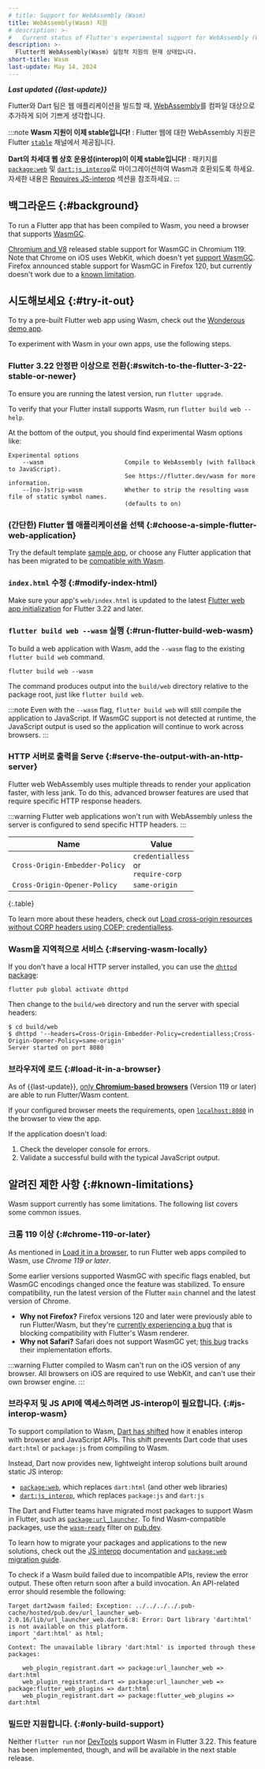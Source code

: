 ```yaml
---
# title: Support for WebAssembly (Wasm)
title: WebAssembly(Wasm) 지원
# description: >-
#   Current status of Flutter's experimental support for WebAssembly (Wasm).
description: >-
  Flutter의 WebAssembly(Wasm) 실험적 지원의 현재 상태입니다.
short-title: Wasm
last-update: May 14, 2024
---
```


**_Last updated {{last-update}}_**

Flutter와 Dart 팀은 웹 애플리케이션을 빌드할 때, 
[WebAssembly](https://webassembly.org/)를 컴파일 대상으로 추가하게 되어 기쁘게 생각합니다.

:::note
**Wasm 지원이 이제 stable입니다!**
: Flutter 웹에 대한 WebAssembly 지원은 Flutter [`stable`][] 채널에서 제공됩니다.

**Dart의 차세대 웹 상호 운용성(interop)이 이제 stable입니다!**
: 패키지를 [`package:web`][] 및 [`dart:js_interop`][]로 마이그레이션하여 Wasm과 호환되도록 하세요. 
  자세한 내용은 [Requires JS-interop](#js-interop-wasm) 섹션을 참조하세요.
:::

[`stable`]: {{site.github}}/flutter/flutter/blob/master/docs/releases/Flutter-build-release-channels.md#stable
[`package:web`]: {{site.pub-pkg}}/web
[`dart:js_interop`]: {{site.dart.api}}/{{site.dart.sdk.channel}}/dart-js_interop

## 백그라운드 {:#background}

To run a Flutter app that has been compiled to Wasm,
you need a browser that supports [WasmGC][].

[Chromium and V8][] released stable support for WasmGC in Chromium 119.
Note that Chrome on iOS uses WebKit, which doesn't yet [support WasmGC][].
Firefox announced stable support for WasmGC in Firefox 120,
but currently doesn't work due to a [known limitation](#known-limitations).

[WasmGC]: {{site.github}}/WebAssembly/gc/tree/main/proposals/gc
[Chromium and V8]: https://chromestatus.com/feature/6062715726462976
[support WasmGC]: https://bugs.webkit.org/show_bug.cgi?id=247394
[issue]: https://bugzilla.mozilla.org/show_bug.cgi?id=1788206

## 시도해보세요 {:#try-it-out}

To try a pre-built Flutter web app using Wasm, check out the
[Wonderous demo app](https://wonderous.app/web/).

To experiment with Wasm in your own apps, use the following steps.

### Flutter 3.22 안정판 이상으로 전환{:#switch-to-the-flutter-3-22-stable-or-newer}

To ensure you are running the latest version, run `flutter upgrade`.

To verify that your Flutter install supports Wasm,
run `flutter build web --help`.

At the bottom of the output, you should find experimental Wasm options like:

```console
Experimental options
    --wasm                       Compile to WebAssembly (with fallback to JavaScript).
                                 See https://flutter.dev/wasm for more information.
    --[no-]strip-wasm            Whether to strip the resulting wasm file of static symbol names.
                                 (defaults to on)
```

### (간단한) Flutter 웹 애플리케이션을 선택 {:#choose-a-simple-flutter-web-application}

Try the default template [sample app][],
or choose any Flutter application
that has been migrated to be
[compatible with Wasm](#js-interop-wasm).

[sample app]: /get-started/test-drive

### `index.html` 수정 {:#modify-index-html}

Make sure your app's `web/index.html` is updated to the latest
[Flutter web app initialization][] for Flutter 3.22 and later.

[Flutter web app initialization]: /platform-integration/web/initialization

### `flutter build web --wasm` 실행 {:#run-flutter-build-web-wasm}

To build a web application with Wasm, add the `--wasm` flag to
the existing `flutter build web` command.

```console
flutter build web --wasm
```

The command produces output into the `build/web` directory relative to the
package root, just like `flutter build web`.

:::note
Even with the `--wasm` flag, `flutter build web` will still compile the
application to JavaScript. If WasmGC support is not detected at runtime,
the JavaScript output is used so the application will continue to work across
browsers.
:::

### HTTP 서버로 출력을 Serve {:#serve-the-output-with-an-http-server}

Flutter web WebAssembly uses multiple threads to render your application
faster, with less jank. To do this, advanced browser features are used that
require specific HTTP response headers.

:::warning
Flutter web applications won't run with WebAssembly unless the server is
configured to send specific HTTP headers.
:::

| Name | Value |
|-|-|
| `Cross-Origin-Embedder-Policy` | `credentialless` <br> or <br> `require-corp` |
| `Cross-Origin-Opener-Policy` | `same-origin` |

{:.table}

To learn more about these headers, check out
[Load cross-origin resources without CORP headers using COEP: credentialless][coep].

[coep]: https://developer.chrome.com/blog/coep-credentialless-origin-trial

### Wasm을 지역적으로 서비스 {:#serving-wasm-locally}

If you don't have a local HTTP server installed, you can use
the [`dhttpd` package]({{site.pub-pkg}}/dhttpd):

```console
flutter pub global activate dhttpd
```

Then change to the `build/web` directory
and run the server with special headers:

```console
$ cd build/web
$ dhttpd '--headers=Cross-Origin-Embedder-Policy=credentialless;Cross-Origin-Opener-Policy=same-origin'
Server started on port 8080
```

### 브라우저에 로드 {:#load-it-in-a-browser}

As of {{last-update}},
[only **Chromium-based browsers**](#chrome-119-or-later)
(Version 119 or later) are able to run Flutter/Wasm content.

If your configured browser meets the requirements, open
[`localhost:8080`](http://localhost:8080) in the browser to view the app.

If the application doesn't load:

1. Check the developer console for errors.
1. Validate a successful build with the typical JavaScript output.

## 알려진 제한 사항 {:#known-limitations}

Wasm support currently has some limitations.
The following list covers some common issues.

### 크롬 119 이상 {:#chrome-119-or-later}

As mentioned in [Load it in a browser](#load-it-in-a-browser),
to run Flutter web apps compiled to Wasm,
use _Chrome 119 or later_.

Some earlier versions supported WasmGC with specific flags enabled,
but WasmGC encodings changed once the feature was stabilized.
To ensure compatibility, run the latest version of the Flutter `main` channel
and the latest version of Chrome.

- **Why not Firefox?**
  Firefox versions 120 and later were previously able to run Flutter/Wasm,
  but they're [currently experiencing a bug][] that is
  blocking compatibility with Flutter's Wasm renderer.
- **Why not Safari?**
  Safari does not support WasmGC yet; [this bug][] tracks their
  implementation efforts.

:::warning
Flutter compiled to Wasm can't run on the iOS version of any browser.
All browsers on iOS are required to use WebKit,
and can't use their own browser engine.
:::

[currently experiencing a bug]: https://bugzilla.mozilla.org/show_bug.cgi?id=1788206
[this bug]: https://bugs.webkit.org/show_bug.cgi?id=247394

### 브라우저 및 JS API에 액세스하려면 JS-interop이 필요합니다. {:#js-interop-wasm}

To support compilation to Wasm, [Dart has shifted][JS interop]
how it enables interop with browser and JavaScript APIs.
This shift prevents Dart code that uses `dart:html` or `package:js`
from compiling to Wasm.

Instead, Dart now provides new, lightweight interop solutions built around
static JS interop:

- [`package:web`][], which replaces `dart:html` (and other web libraries)
- [`dart:js_interop`][], which replaces `package:js` and `dart:js`

The Dart and Flutter teams have migrated most packages
to support Wasm in Flutter,
such as [`package:url_launcher`][].
To find Wasm-compatible packages,
use the [`wasm-ready`][] filter on [pub.dev][].


To learn how to migrate your packages and applications to the new solutions,
check out the [JS interop][] documentation and [`package:web` migration guide][].

To check if a Wasm build failed due to
incompatible APIs, review the error output.
These often return soon after a build invocation.
An API-related error should resemble the following:

```plaintext
Target dart2wasm failed: Exception: ../../../../.pub-cache/hosted/pub.dev/url_launcher_web-2.0.16/lib/url_launcher_web.dart:6:8: Error: Dart library 'dart:html' is not available on this platform.
import 'dart:html' as html;
       ^
Context: The unavailable library 'dart:html' is imported through these packages:

    web_plugin_registrant.dart => package:url_launcher_web => dart:html
    web_plugin_registrant.dart => package:url_launcher_web => package:flutter_web_plugins => dart:html
    web_plugin_registrant.dart => package:flutter_web_plugins => dart:html
```

[`package:url_launcher`]: {{site.pub-pkg}}/url_launcher
[`package:web` migration guide]: {{site.dart-site}}/interop/js-interop/package-web
[JS interop]: {{site.dart-site}}/interop/js-interop
[`wasm-ready`]: {{site.pub-pkg}}?q=is%3Awasm-ready
[pub.dev]: {{site.pub}}

### 빌드만 지원합니다. {:#only-build-support}

Neither `flutter run` nor [DevTools](/tools/devtools) support
Wasm in Flutter 3.22. This feature has been
implemented, though, and will be available in the next stable release.
